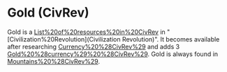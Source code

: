 # Gold (CivRev)

Gold is a [List%20of%20resources%20in%20CivRev](resource) in "[Civilization%20Revolution](Civilization Revolution)". It becomes available after researching [Currency%20%28CivRev%29](Currency) and adds 3 [Gold%20%28currency%29%20%28CivRev%29](gold).
Gold is always found in [Mountains%20%28CivRev%29](mountains).